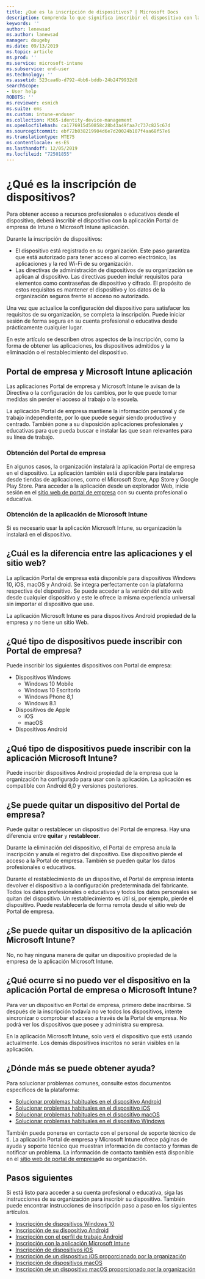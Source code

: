 ```yaml
---
title: ¿Qué es la inscripción de dispositivos? | Microsoft Docs
description: Comprenda lo que significa inscribir el dispositivo con la aplicación Portal de empresa y Microsoft Intune.
keywords: ''
author: lenewsad
ms.author: lanewsad
manager: dougeby
ms.date: 09/13/2019
ms.topic: article
ms.prod: ''
ms.service: microsoft-intune
ms.subservice: end-user
ms.technology: ''
ms.assetid: 523caa6b-d792-4bb6-bddb-24b2479932d8
searchScope:
- User help
ROBOTS: ''
ms.reviewer: esmich
ms.suite: ems
ms.custom: intune-enduser
ms.collection: M365-identity-device-management
ms.openlocfilehash: ca1776915d50858c28b43a49faa7c737c825c67d
ms.sourcegitcommit: ebf72b038219904d6e7d20024b107f4aa68f57e6
ms.translationtype: MTE75
ms.contentlocale: es-ES
ms.lasthandoff: 12/05/2019
ms.locfileid: "72501855"
---
```

# <a name="what-is-device-enrollment"></a>¿Qué es la inscripción de dispositivos?
Para obtener acceso a recursos profesionales o educativos desde el dispositivo, deberá inscribir el dispositivo con la aplicación Portal de empresa de Intune o Microsoft Intune aplicación. 

Durante la inscripción de dispositivos:

* El dispositivo está registrado en su organización. Este paso garantiza que está autorizado para tener acceso al correo electrónico, las aplicaciones y la red Wi-Fi de su organización. 
* Las directivas de administración de dispositivos de su organización se aplican al dispositivo. Las directivas pueden incluir requisitos para elementos como contraseñas de dispositivo y cifrado. El propósito de estos requisitos es mantener el dispositivo y los datos de la organización seguros frente al acceso no autorizado.

Una vez que actualice la configuración del dispositivo para satisfacer los requisitos de su organización, se completa la inscripción. Puede iniciar sesión de forma segura en su cuenta profesional o educativa desde prácticamente cualquier lugar.  

En este artículo se describen otros aspectos de la inscripción, como la forma de obtener las aplicaciones, los dispositivos admitidos y la eliminación o el restablecimiento del dispositivo.  

## <a name="company-portal-and-microsoft-intune-app"></a>Portal de empresa y Microsoft Intune aplicación

Las aplicaciones Portal de empresa y Microsoft Intune le avisan de la Directiva o la configuración de los cambios, por lo que puede tomar medidas sin perder el acceso al trabajo o la escuela. 

La aplicación Portal de empresa mantiene la información personal y de trabajo independiente, por lo que puede seguir siendo productivo y centrado. También pone a su disposición aplicaciones profesionales y educativas para que pueda buscar e instalar las que sean relevantes para su línea de trabajo.  

### <a name="get-company-portal"></a>Obtención del Portal de empresa

En algunos casos, la organización instalará la aplicación Portal de empresa en el dispositivo. La aplicación también está disponible para instalarse desde tiendas de aplicaciones, como el Microsoft Store, App Store y Google Play Store. Para acceder a la aplicación desde un explorador Web, inicie sesión en el [sitio web de portal de empresa](https://go.microsoft.com/fwlink/?linkid=2010980) con su cuenta profesional o educativa.  

### <a name="get-microsoft-intune-app"></a>Obtención de la aplicación de Microsoft Intune

Si es necesario usar la aplicación Microsoft Intune, su organización la instalará en el dispositivo.  

## <a name="whats-the-difference-between-the-apps-and-the-website"></a>¿Cuál es la diferencia entre las aplicaciones y el sitio web?
La aplicación Portal de empresa está disponible para dispositivos Windows 10, iOS, macOS y Android. Se integra perfectamente con la plataforma respectiva del dispositivo. Se puede acceder a la versión del sitio web desde cualquier dispositivo y este le ofrece la misma experiencia universal sin importar el dispositivo que use. 

La aplicación Microsoft Intune es para dispositivos Android propiedad de la empresa y no tiene un sitio Web.  

## <a name="what-kind-of-devices-can-you-enroll-with-company-portal"></a>¿Qué tipo de dispositivos puede inscribir con Portal de empresa?
Puede inscribir los siguientes dispositivos con Portal de empresa:  

- Dispositivos Windows
  - Windows 10 Mobile
  - Windows 10 Escritorio
  - Windows Phone 8,1
  - Windows 8.1
- Dispositivos de Apple
    - iOS
    - macOS
- Dispositivos Android


## <a name="what-kind-of-devices-can-you-enroll-with-the-microsoft-intune-app"></a>¿Qué tipo de dispositivos puede inscribir con la aplicación Microsoft Intune?  
Puede inscribir dispositivos Android propiedad de la empresa que la organización ha configurado para usar con la aplicación. La aplicación es compatible con Android 6,0 y versiones posteriores. 

## <a name="can-you-remove-a-device-from-the-company-portal"></a>¿Se puede quitar un dispositivo del Portal de empresa?
Puede quitar o restablecer un dispositivo del Portal de empresa. Hay una diferencia entre **quitar** y **restablecer**.

Durante la eliminación del dispositivo, el Portal de empresa anula la inscripción y anula el registro del dispositivo. Ese dispositivo pierde el acceso a la Portal de empresa. También se pueden quitar los datos profesionales o educativos. 

Durante el restablecimiento de un dispositivo, el Portal de empresa intenta devolver el dispositivo a la configuración predeterminada del fabricante. Todos los datos profesionales o educativos y todos los datos personales se quitan del dispositivo. Un restablecimiento es útil si, por ejemplo, pierde el dispositivo. Puede restablecerla de forma remota desde el sitio web de Portal de empresa.  

## <a name="can-you-remove-a-device-from-the-microsoft-intune-app"></a>¿Se puede quitar un dispositivo de la aplicación Microsoft Intune?
No, no hay ninguna manera de quitar un dispositivo propiedad de la empresa de la aplicación Microsoft Intune.  

## <a name="what-if-i-cant-see-my-device-in-the-company-portal-or-microsoft-intune-app"></a>¿Qué ocurre si no puedo ver el dispositivo en la aplicación Portal de empresa o Microsoft Intune?
Para ver un dispositivo en Portal de empresa, primero debe inscribirse. Si después de la inscripción todavía no ve todos los dispositivos, intente sincronizar o comprobar el acceso a través de la Portal de empresa. No podrá ver los dispositivos que posee y administra su empresa.

En la aplicación Microsoft Intune, solo verá el dispositivo que está usando actualmente. Los demás dispositivos inscritos no serán visibles en la aplicación.  

## <a name="where-else-can-i-go-for-help"></a>¿Dónde más se puede obtener ayuda?  
Para solucionar problemas comunes, consulte estos documentos específicos de la plataforma:  

- [Solucionar problemas habituales en el dispositivo Android](check-compliance-on-your-device-android.md)  
- [Solucionar problemas habituales en el dispositivo iOS](troubleshoot-your-device-ios.md)
- [Solucionar problemas habituales en el dispositivo macOS](troubleshoot-your-device-macos.md)
- [Solucionar problemas habituales en el dispositivo Windows](troubleshoot-your-device-windows.md)

También puede ponerse en contacto con el personal de soporte técnico de ti. La aplicación Portal de empresa y Microsoft Intune ofrece páginas de ayuda y soporte técnico que muestran información de contacto y formas de notificar un problema. La información de contacto también está disponible en el [sitio web de portal de empresa](https://go.microsoft.com/fwlink/?linkid=2010980)de su organización.  

## <a name="next-steps"></a>Pasos siguientes  

Si está listo para acceder a su cuenta profesional o educativa, siga las instrucciones de su organización para inscribir su dispositivo. También puede encontrar instrucciones de inscripción paso a paso en los siguientes artículos.

* [Inscripción de dispositivos Windows 10](enroll-windows-10-device.md)
* [Inscripción de su dispositivo Android](enroll-device-android-company-portal.md)
* [Inscripción con el perfil de trabajo Android](enroll-device-android-work-profile.md)
* [Inscripción con la aplicación Microsoft Intune](enroll-device-android-microsoft-intune-app.md)
* [Inscripción de dispositivos iOS](enroll-your-device-in-intune-ios.md)
* [Inscripción de un dispositivo iOS proporcionado por la organización](enroll-your-device-dep-ios.md)
* [Inscripción de dispositivos macOS](enroll-your-device-in-intune-macos-cp.md)
* [Inscripción de un dispositivo macOS proporcionado por la organización](enroll-company-device-macos.md)


